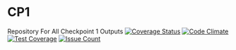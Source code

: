 # CP1
Repository For All Checkpoint 1 Outputs
[![Coverage Status](https://coveralls.io/repos/github/andela-jmwalo/CP1/badge.svg?branch=master)](https://coveralls.io/github/andela-jmwalo/CP1?branch=master)
[![Code Climate](https://codeclimate.com/github/andela-jmwalo/CP1/badges/gpa.svg)](https://codeclimate.com/github/andela-jmwalo/CP1)
[![Test Coverage](https://codeclimate.com/github/andela-jmwalo/CP1/badges/coverage.svg)](https://codeclimate.com/github/andela-jmwalo/CP1/coverage)
[![Issue Count](https://codeclimate.com/github/andela-jmwalo/CP1/badges/issue_count.svg)](https://codeclimate.com/github/andela-jmwalo/CP1)